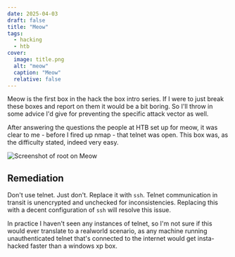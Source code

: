 ```yaml
---
date: 2025-04-03
draft: false
title: "Meow"
tags:
  - hacking
  - htb
cover:
  image: title.png
  alt: "meow"
  caption: "Meow"
  relative: false
---
```


Meow is the first box in the hack the box intro series. If I were to just break these boxes and report on them it would be a bit boring. So I'll throw in some advice I'd give for preventing the specific attack vector as well.

After answering the questions the people at HTB set up for meow, it was clear to me - before I fired up nmap - that telnet was open. This box was, as the difficulty stated, indeed very easy.

![Screenshot of root on Meow](meow-1.png "Meow, done.")

## Remediation

Don't use telnet. Just don't. Replace it with `ssh`. Telnet communication in transit is unencrypted and unchecked for inconsistencies. Replacing this with a decent configuration of `ssh` will resolve this issue.

In practice I haven't seen any instances of telnet, so I'm not sure if this would ever translate to a realworld scenario, as any machine running unauthenticated telnet that's connected to the internet would get insta-hacked faster than a windows xp box.